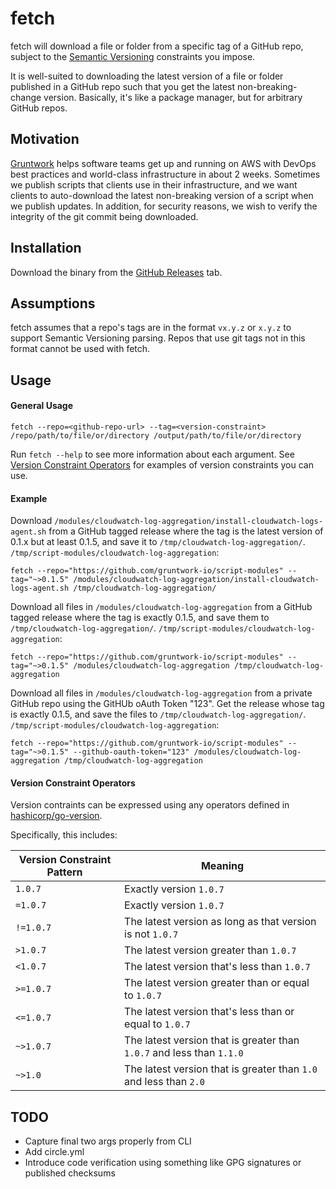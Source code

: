 # fetch

fetch will download a file or folder from a specific tag of a GitHub repo, subject to the [Semantic Versioning](http://semver.org/) constraints you impose.

It is well-suited to downloading the latest version of a file or folder published in a GitHub repo such that you get 
the latest non-breaking-change version. Basically, it's like a package manager, but for arbitrary GitHub repos.

## Motivation
[Gruntwork](http://gruntwork.io) helps software teams get up and running on AWS with DevOps best practices and world-class 
infrastructure in about 2 weeks. Sometimes we publish scripts that clients use in their infrastructure, and we want clients
to auto-download the latest non-breaking version of a script when we publish updates. In addition, for security reasons,
we wish to verify the integrity of the git commit being downloaded.
 
## Installation
Download the binary from the [GitHub Releases](https://github.com/gruntwork-io/script-modules/releases) tab. 

## Assumptions
fetch assumes that a repo's tags are in the format `vx.y.z` or `x.y.z` to support Semantic Versioning parsing. Repos that
use git tags not in this format cannot be used with fetch.

## Usage

#### General Usage
```
fetch --repo=<github-repo-url> --tag=<version-constraint> /repo/path/to/file/or/directory /output/path/to/file/or/directory
```

Run `fetch --help` to see more information about each argument. See [Version Constraint Operators](#version-constraint-operators)
for examples of version constraints you can use.

#### Example

Download `/modules/cloudwatch-log-aggregation/install-cloudwatch-logs-agent.sh` from a GitHub tagged release where the tag is the latest version of 0.1.x but at least 0.1.5, and save it to `/tmp/cloudwatch-log-aggregation/`. 
`/tmp/script-modules/cloudwatch-log-aggregation`:

```
fetch --repo="https://github.com/gruntwork-io/script-modules" --tag="~>0.1.5" /modules/cloudwatch-log-aggregation/install-cloudwatch-logs-agent.sh /tmp/cloudwatch-log-aggregation/
```

Download all files in `/modules/cloudwatch-log-aggregation` from a GitHub tagged release where the tag is exactly 0.1.5, and save them to `/tmp/cloudwatch-log-aggregation/`. 
`/tmp/script-modules/cloudwatch-log-aggregation`:

```
fetch --repo="https://github.com/gruntwork-io/script-modules" --tag="~>0.1.5" /modules/cloudwatch-log-aggregation /tmp/cloudwatch-log-aggregation

```

Download all files in `/modules/cloudwatch-log-aggregation` from a private GitHub repo using the GitHUb oAuth Token "123". Get the release whose tag is exactly 0.1.5, and save the files to `/tmp/cloudwatch-log-aggregation/`. 
`/tmp/script-modules/cloudwatch-log-aggregation`:

```
fetch --repo="https://github.com/gruntwork-io/script-modules" --tag="~>0.1.5" --github-oauth-token="123" /modules/cloudwatch-log-aggregation /tmp/cloudwatch-log-aggregation

```

#### Version Constraint Operators

Version contraints can be expressed using any operators defined in [hashicorp/go-version](https://github.com/hashicorp/go-version).

Specifically, this includes:

| Version Constraint Pattern | Meaning                                  |
| -------------------------- | ---------------------------------------- |
| `1.0.7`                    | Exactly version `1.0.7`                  |
| `=1.0.7`                   | Exactly version `1.0.7`                  |
| `!=1.0.7`                  | The latest version as long as that version is not `1.0.7` |
| `>1.0.7`                   | The latest version greater than `1.0.7`  |
| `<1.0.7`                   | The latest version that's less than `1.0.7` |
| `>=1.0.7`                  | The latest version greater than or equal to `1.0.7` |
| `<=1.0.7`                  | The latest version that's less than or equal to `1.0.7` |
| `~>1.0.7`                  | The latest version that is greater than `1.0.7` and less than `1.1.0` |
| `~>1.0`                    | The latest version that is greater than `1.0` and less than `2.0` |

## TODO
- Capture final two args properly from CLI
- Add circle.yml
- Introduce code verification using something like GPG signatures or published checksums